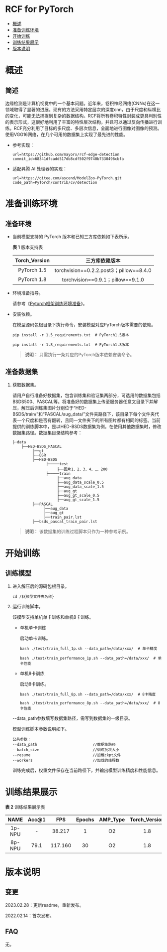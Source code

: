 # RCF for PyTorch

-   [概述](概述.md)
-   [准备训练环境](准备训练环境.md)
-   [开始训练](开始训练.md)
-   [训练结果展示](训练结果展示.md)
-   [版本说明](版本说明.md)

# 概述

## 简述

边缘检测是计算机视觉中的一个基本问题。近年来，卷积神经网络(CNNs)在这一领域取得了显著的进展。现有的方法采用特定层次的深度cnn，由于尺度和纵横比的变化，可能无法捕捉到复杂的数据结构。RCF将所有卷积特性封装成更具判别性的表示形式，这很好地利用了丰富的特性层次结构，并且可以通过反向传播进行训练。RCF充分利用了目标的多尺度、多层次信息，全面地进行图像对图像的预测。使用VGG16网络，在几个可用的数据集上实现了最先进的性能。

- 参考实现：

  ```
  url=https://github.com/mayorx/rcf-edge-detection
  commit_id=68341dfcadd517db8cdf502f9740b7330496cbfa
  ```

- 适配昇腾 AI 处理器的实现：

  ```
  url=https://gitee.com/ascend/ModelZoo-PyTorch.git
  code_path=PyTorch/contrib/cv/detection
  ```


# 准备训练环境

## 准备环境

- 当前模型支持的 PyTorch 版本和已知三方库依赖如下表所示。

  **表 1**  版本支持表

  | Torch_Version      | 三方库依赖版本                                 |
  | :--------: | :----------------------------------------------------------: |
  | PyTorch 1.5 | torchvision==0.2.2.post3；pillow==8.4.0 |
  | PyTorch 1.8 | torchvision==0.9.1；pillow==9.1.0 |
  
- 环境准备指导。

  请参考《[Pytorch框架训练环境准备](https://www.hiascend.com/document/detail/zh/ModelZoo/pytorchframework/ptes)》。
  
- 安装依赖。

  在模型源码包根目录下执行命令，安装模型对应PyTorch版本需要的依赖。
  ```
  pip install -r 1.5_requirements.txt  # PyTorch1.5版本
  
  pip install -r 1.8_requirements.txt  # PyTorch1.8版本
  ```
  > **说明：** 
  >只需执行一条对应的PyTorch版本依赖安装命令。


## 准备数据集

1. 获取数据集。

   请用户自行准备好数据集，包含训练集和验证集两部分，可选用的数据集包括BSDS500、PASCAL等。将准备好的数据集上传至服务器任意文目录下并解压，解压后训练集图片分别位于“HED-BSDS/train/”和“PASCAL/aug_data/”文件夹路径下，该目录下每个文件夹代表一个尺度和是否有翻转，且同一文件夹下的所有图片都有相同的标签。当前提供的训练脚本中，是以HED-BSDS数据集为例。在使用其他数据集时，修改数据集路径。数据集目录结构参考：

   ```
   ├─data
       ├──HED-BSDS_PASCAL
            ├──gt
            ├──BSR
            ├──HED-BSDS
                  ├─────test 
                       ├──图片1、2、3、4、…、200
                  ├─────train
                       ├──aug_data       
                       ├──aug_data_scale_0.5
                       ├──aug_data_scale_1.5
                       ├──aug_gt
                       ├──aug_gt_scale_0.5
                       ├──aug_gt_scale_1.5
            ├──PASCAL  
                 ├──aug_data
                 ├──aug_gt
                 ├──train_pair.lst
            ├──bsds_pascal_train_pair.lst                                   
   ```
   > **说明：** 
   > 该数据集的训练过程脚本只作为一种参考示例。 


# 开始训练

## 训练模型

1. 进入解压后的源码包根目录。

   ```
   cd /${模型文件夹名称} 
   ```

2. 运行训练脚本。

   该模型支持单机单卡训练和单机8卡训练。

   - 单机单卡训练

     启动单卡训练。

     ```
     bash ./test/train_full_1p.sh --data_path=/data/xxx/  # 单卡精度
     
     bash ./test/train_performance_1p.sh --data_path=/data/xxx/  # 单卡性能
     ```

   - 单机8卡训练

     启动8卡训练。

     ```
     bash ./test/train_full_8p.sh --data_path=/data/xxx/  # 8卡精度
     
     bash ./test/train_performance_8p.sh --data_path=/data/xxx/  # 8卡性能
     ```

   --data_path参数填写数据集路径，需写到数据集的一级目录。

   模型训练脚本参数说明如下。

   ```
   公共参数：
   --data_path                         //数据集路径
   --batch_size                        //训练批次大小
   --resume                            //加载ckpt文件
   --workers                           //加载的线程数
   ```
   
   训练完成后，权重文件保存在当前路径下，并输出模型训练精度和性能信息。

# 训练结果展示

**表 2**  训练结果展示表

|   NAME   | Acc@1 |   FPS   | Epochs | AMP_Type | Torch_Version |
| :------: | :---: | :-----: | :----: | :------: | :-----------: |
|  1p-NPU  |   -   | 38.217  |   1    |    O2    |      1.8      |
|  8p-NPU  | 79.1  | 117.160 |   30   |    O2    |      1.8      |


# 版本说明

## 变更

2023.02.28：更新readme，重新发布。

2022.02.14：首次发布。

## FAQ

无。